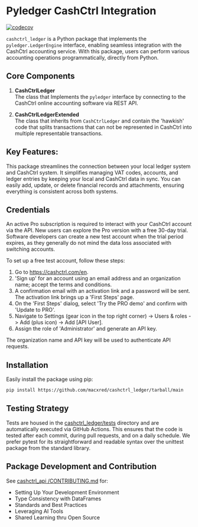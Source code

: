 # Pyledger CashCtrl Integration

[![codecov](https://codecov.io/gh/macxred/cashctrl_ledger/branch/main/graph/badge.svg)](https://codecov.io/gh/macxred/cashctrl_ledger)

`cashctrl_ledger` is a Python package that implements the `pyledger.LedgerEngine`
interface, enabling seamless integration with the CashCtrl accounting service. With this package,
users can perform various accounting operations programmatically, directly from Python.

## Core Components

1. **CashCtrlLedger**\
The class that Implements the `pyledger` interface by connecting to the CashCtrl online accounting software via REST API.

2. **CashCtrlLedgerExtended**\
The class that inherits from `CashCtrlLedger` and contain the 'hawkish' code
that splits transactions that can not be represented in CashCtrl into multiple representable transactions.

## Key Features:
This package streamlines the connection between your local ledger system and CashCtrl system.
It simplifies managing VAT codes, accounts, and ledger entries by keeping your local and CashCtrl
data in sync. You can easily add, update, or delete financial records and attachments,
ensuring everything is consistent across both systems.

## Credentials

An active Pro subscription is required to interact with your CashCtrl account
via the API. New users can explore the Pro version with a free 30-day trial.
Software developers can create a new test account when the trial period
expires, as they generally do not mind the data loss associated with switching
accounts.

To set up a free test account, follow these steps:

1. Go to https://cashctrl.com/en.
2. 'Sign up' for an account using an email address and an organization name;
    accept the terms and conditions.
3. A confirmation email with an activation link and a password will be sent.
    The activation link brings up a 'First Steps' page.
4. On the 'First Steps' dialog, select 'Try the PRO demo' and
   confirm with 'Update to PRO'.
5. Navigate to Settings (gear icon in the top right corner) ->
   Users & roles -> Add (plus icon) -> Add [API User].
6. Assign the role of 'Administrator' and generate an API key.

The organization name and API key will be used to authenticate API requests.

## Installation

Easily install the package using pip:

```bash
pip install https://github.com/macxred/cashctrl_ledger/tarball/main
```

## Testing Strategy

Tests are housed in the [cashctrl_ledger/tests](tests) directory and are automatically
executed via GitHub Actions. This ensures that the code is tested after each
commit, during pull requests, and on a daily schedule. We prefer pytest for its
straightforward and readable syntax over the unittest package from the standard
library.


## Package Development and Contribution

See [cashctrl_api /CONTRIBUTING.md](https://github.com/macxred/cashctrl_api/blob/main/CONTRIBUTING.md) for:

- Setting Up Your Development Environment
- Type Consistency with DataFrames
- Standards and Best Practices
- Leveraging AI Tools
- Shared Learning thru Open Source